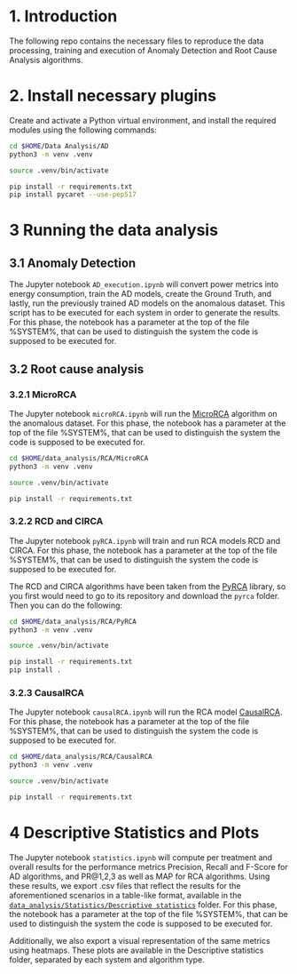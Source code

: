 
# 1. Introduction
The following repo contains the necessary files to reproduce the data processing, training and execution of Anomaly Detection and Root Cause Analysis algorithms.

# 2. Install necessary plugins
Create and activate a Python virtual environment, and install the required modules using the following commands:
```zsh
cd $HOME/Data Analysis/AD
python3 -m venv .venv

source .venv/bin/activate

pip install -r requirements.txt
pip install pycaret --use-pep517
```

# 3 Running the data analysis

## 3.1 Anomaly Detection 
The Jupyter notebook `AD_execution.ipynb` will convert power metrics into energy consumption, train the AD models, create the Ground Truth, and lastly, run the previously trained AD models on the anomalous dataset. This script has to be executed for each system in order to generate the results. For this phase, the notebook has a parameter at the top of the file %SYSTEM%, that can be used to distinguish the system the code is supposed to be executed for.


## 3.2 Root cause analysis 
### 3.2.1 MicroRCA
The Jupyter notebook `microRCA.ipynb` will run the [MicroRCA](https://github.com/elastisys/MicroRCA) algorithm on the anomalous dataset. For this phase, the notebook has a parameter at the top of the file %SYSTEM%, that can be used to distinguish the system the code is supposed to be executed for.
```zsh
cd $HOME/data_analysis/RCA/MicroRCA
python3 -m venv .venv

source .venv/bin/activate

pip install -r requirements.txt
```

### 3.2.2 RCD and CIRCA
The Jupyter notebook `pyRCA.ipynb` will train and run RCA models RCD and CIRCA. For this phase, the notebook has a parameter at the top of the file %SYSTEM%, that can be used to distinguish the system the code is supposed to be executed for. 

The RCD and CIRCA algorithms have been taken from the [PyRCA](https://github.com/zhouruixingzhu/PyRCA) library, so you first would need to go to its repository and download the `pyrca` folder. Then you can do the following:
```zsh
cd $HOME/data_analysis/RCA/PyRCA
python3 -m venv .venv

source .venv/bin/activate

pip install -r requirements.txt
pip install .
```

### 3.2.3 CausalRCA
The Jupyter notebook `causalRCA.ipynb` will run the RCA model [CausalRCA](https://github.com/AXinx/CausalRCA_code). For this phase, the notebook has a parameter at the top of the file %SYSTEM%, that can be used to distinguish the system the code is supposed to be executed for. 

```zsh
cd $HOME/data_analysis/RCA/CausalRCA
python3 -m venv .venv

source .venv/bin/activate

pip install -r requirements.txt
```

# 4 Descriptive Statistics and Plots
The Jupyter notebook `statistics.ipynb` will compute per treatment and overall results for the performance metrics Precision, Recall and F-Score for AD algorithms, and PR@1,2,3 as well as MAP for RCA algorithms. Using these results, we export .csv files that reflect the results for the aforementioned scenarios in a table-like format, available in the [`data_analysis/Statistics/Descriptive statistics`](https://github.com/uDEVOPS2020/Multivariate-AD-and-RCA-of-Energy-Issues-in-Microservice-based-Systems/tree/main/data_analysis/Statistics/Descriptive%20statistics) folder. For this phase, the notebook has a parameter at the top of the file %SYSTEM%, that can be used to distinguish the system the code is supposed to be executed for.

Additionally, we also export a visual representation of the same metrics using heatmaps. These plots are available in the Descriptive statistics folder, separated by each system and algorithm type. 



